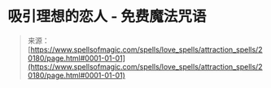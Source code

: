 <!--yml

category: 未分类

date: 2024-06-12 19:02:50

-->

# 吸引理想的恋人 - 免费魔法咒语

> 来源：[https://www.spellsofmagic.com/spells/love_spells/attraction_spells/20180/page.html#0001-01-01](https://www.spellsofmagic.com/spells/love_spells/attraction_spells/20180/page.html#0001-01-01)
